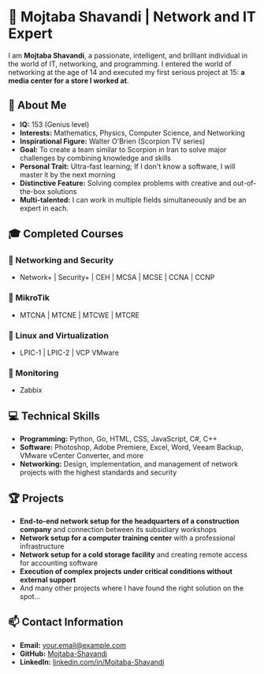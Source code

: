 

# 👋 Mojtaba Shavandi | Network and IT Expert

I am **Mojtaba Shavandi**, a passionate, intelligent, and brilliant individual in the world of IT, networking, and programming. I entered the world of networking at the age of 14 and executed my first serious project at 15: **a media center for a store I worked at**. 

## 🚀 About Me
- **IQ:** 153 (Genius level)
- **Interests:** Mathematics, Physics, Computer Science, and Networking
- **Inspirational Figure:** Walter O'Brien (Scorpion TV series)
- **Goal:** To create a team similar to Scorpion in Iran to solve major challenges by combining knowledge and skills
- **Personal Trait:** Ultra-fast learning; If I don't know a software, I will master it by the next morning
- **Distinctive Feature:** Solving complex problems with creative and out-of-the-box solutions
- **Multi-talented:** I can work in multiple fields simultaneously and be an expert in each.

## 🎓 Completed Courses
### 🔹 Networking and Security
- Network+ | Security+ | CEH | MCSA | MCSE | CCNA | CCNP
### 🔹 MikroTik
- MTCNA | MTCNE | MTCWE | MTCRE
### 🔹 Linux and Virtualization
- LPIC-1 | LPIC-2 | VCP VMware
### 🔹 Monitoring
- Zabbix

## 💻 Technical Skills
- **Programming:** Python, Go, HTML, CSS, JavaScript, C#, C++
- **Software:** Photoshop, Adobe Premiere, Excel, Word, Veeam Backup, VMware vCenter Converter, and more
- **Networking:** Design, implementation, and management of network projects with the highest standards and security

## 🏆 Projects
- **End-to-end network setup for the headquarters of a construction company** and connection between its subsidiary workshops
- **Network setup for a computer training center** with a professional infrastructure
- **Network setup for a cold storage facility** and creating remote access for accounting software
- **Execution of complex projects under critical conditions without external support**
- And many other projects where I have found the right solution on the spot...

## 📫 Contact Information
- **Email:** [your.email@example.com](mailto:your.email@example.com)
- **GitHub:** [Mojtaba-Shavandi](https://github.com/Mojtaba-Shavandi)
- **LinkedIn:** [linkedin.com/in/Mojtaba-Shavandi](https://www.linkedin.com/in/Mojtaba-Shavandi)
